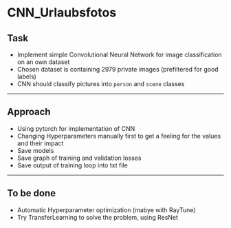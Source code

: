 # CNN_Urlaubsfotos

## Task
- Implement simple Convolutional Neural Network for image classification on an own dataset
- Chosen dataset is containing 2979 private images (prefiltered for good labels)
- CNN should classify pictures into `person` and `scene` classes
--- 
## Approach
- Using pytorch for implementation of CNN
- Changing Hyperparameters manually first to get a feeling for the values and their impact
- Save models
- Save graph of training and validation losses
- Save output of training loop into txt file
---
## To be done
- Automatic Hyperparameter optimization (mabye with RayTune)
- Try TransferLearning to solve the problem, using ResNet